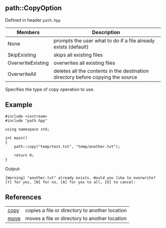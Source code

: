 ## path::CopyOption
Defined in header `path.hpp`

| Members | Description |
| --- | --- |
| None | prompts the user what to do if a file already exists (default) |
| SkipExisting | skips all existing files |
| OverwriteExisting | overwrites all existing files |
| OverwriteAll | deletes all the contents in the destination directory before copying the source |

Specifies the type of copy operation to use.

## Example
```
#include <iostream>
#include "path.hpp"

using namespace std;

int main()
{
    path::copy("temp/test.txt", "temp/another.txt");

    return 0;
}
```
Output:
```
[Warning] "another.txt" already exists. Would you like to overwrite?
[Y] for yes, [N] for no, [A] for yes to all, [X] to cancel:
```

## References
| | |
| --- | --- |
| [copy](../Functions/copy.md) | copies a file or directory to another location |
| [move](../Functions/move.md) | moves a file or directory to another location |